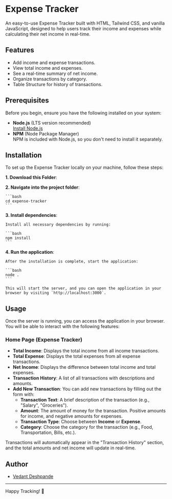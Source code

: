 # Expense Tracker

An easy-to-use Expense Tracker built with HTML, Tailwind CSS, and vanilla JavaScript, designed to help users track their income and expenses while calculating their net income in real-time.

## Features

- Add income and expense transactions.
- View total income and expenses.
- See a real-time summary of net income.
- Organize transactions by category.
- Table Structure for history of transactions.

## Prerequisites

Before you begin, ensure you have the following installed on your system:

- **Node.js** (LTS version recommended)  
  [Install Node.js](https://nodejs.org/)
- **NPM** (Node Package Manager)  
  NPM is included with Node.js, so you don't need to install it separately.

## Installation

To set up the Expense Tracker locally on your machine, follow these steps:

**1. Download this Folder**:

**2. Navigate into the project folder**:

    ```bash
    cd expense-tracker
    ```

**3. Install dependencies**:

    Install all necessary dependencies by running:

    ```bash
    npm install
    ```

**4. Run the application**:

    After the installation is complete, start the application:

    ```bash
    node .
    ```

    This will start the server, and you can open the application in your browser by visiting `http://localhost:3000`.

## Usage

Once the server is running, you can access the application in your browser. You will be able to interact with the following features:

### Home Page (Expense Tracker)

- **Total Income**: Displays the total income from all income transactions.
- **Total Expense**: Displays the total expenses from all expense transactions.
- **Net Income**: Displays the difference between total income and total expenses.
- **Transaction History**: A list of all transactions with descriptions and amounts.
- **Add New Transaction**: You can add new transactions by filling out the form with:
  - **Transaction Text**: A brief description of the transaction (e.g., "Salary", "Groceries").
  - **Amount**: The amount of money for the transaction. Positive amounts for income, and negative amounts for expenses.
  - **Transaction Type**: Choose between **Income** or **Expense**.
  - **Category**: Choose the category for the transaction (e.g., Food, Transportation, Bills, etc.).

Transactions will automatically appear in the "Transaction History" section, and the total amounts and net income will update in real-time.

## Author

- [Vedant Deshpande](https://github.com/vmDeshpande)

---

Happy Tracking! 🚀
